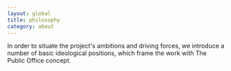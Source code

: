 ```yaml
---
layout: global
title: philosophy
category: about
---
```


In order to situate the project's ambitions and driving forces, we introduce a number of basic ideological positions, which frame the work with The Public Office concept.